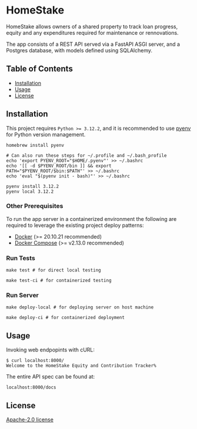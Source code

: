 # HomeStake
HomeStake allows owners of a shared property to track loan progress, equity and any expenditures required for maintenance or rennovations.

The app consists of a REST API served via a FastAPI ASGI server, and a Postgres database, with models defined using SQLAlchemy.

## Table of Contents
- [Installation](#installation)
- [Usage](#usage)
- [License](#license)

## Installation
This project requires `Python >= 3.12.2`, and it is recommended to use [pyenv](https://github.com/pyenv/pyenv) for Python version management.
```
homebrew install pyenv

# Can also run these steps for ~/.profile and ~/.bash_profile
echo 'export PYENV_ROOT="$HOME/.pyenv"' >> ~/.bashrc
echo '[[ -d $PYENV_ROOT/bin ]] && export PATH="$PYENV_ROOT/$bin:$PATH"' >> ~/.bashrc
echo 'eval "$(pyenv init - bash)"' >> ~/.bashrc

pyenv install 3.12.2
pyenv local 3.12.2
```

### Other Prerequisites
To run the app server in a containerized environment the following are required to leverage the existing project deploy patterns:
* [Docker](https://docs.docker.com/engine/install/) (>= 20.10.21 recommended)
* [Docker Compose](https://docs.docker.com/compose/install/) (>= v2.13.0 recommended)

### Run Tests
```
make test # for direct local testing

make test-ci # for containerized testing
```

### Run Server
```
make deploy-local # for deploying server on host machine

make deploy-ci # for containerized deployment
```

## Usage
Invoking web endpopints with cURL:
```
$ curl localhost:8000/
Welcome to the HomeStake Equity and Contribution Tracker%
```

The entire API spec can be found at:
```
localhost:8000/docs
```

## License
[Apache-2.0 license](https://github.com/sprsld/homestake/blob/main/LICENSE)
